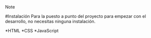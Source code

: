 > [!NOTE]

#Instalación
Para la puesto a punto del proyecto para empezar con el desarrollo, no necesitas ninguna instalación. 

*HTML
*CSS
*JavaScript

